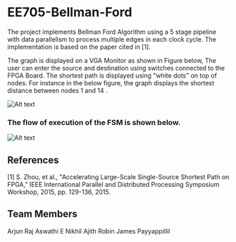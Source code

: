  # EE705-Bellman-Ford

The project implements Bellman Ford Algorithm using a 5 stage pipeline with data parallelism to process multiple edges in each clock cycle.
The implementation is based on the paper cited in [1]. 

The graph is displayed on a VGA Monitor as shown in Figure below, The user can enter the source and destination using switches connected to the FPGA Board. The shortest path is displayed using "white dots" on top of nodes. For instance in the below figure, the graph displays the shortest distance between nodes 1 and 14 .

![Alt text](https://github.com/nikhil879/EE705-Bellman-Ford/blob/master/Graphs/graph_vga.jpeg?raw=true "Dataflow of FSM")

### The flow of execution of the FSM is shown below. 

![Alt text](https://github.com/nikhil879/EE705-Bellman-Ford/blob/master/FSM/FSM_Optimised_Quartus_folder/FSM_State_diagram.jpeg?raw=true "Dataflow of FSM")


## References
<a id="1">[1]</a> 
S. Zhou, et al., "Accelerating Large-Scale Single-Source Shortest Path on FPGA," IEEE International Parallel and Distributed Processing Symposium Workshop, 2015, pp. 129-136, 2015.

## Team Members

Arjun Raj
Aswathi E
Nikhil Ajith
Robin James Payyappillil
